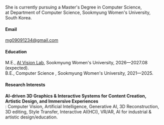 She is currently pursuing a Master's Degree in Computer Science, <br/>
at Department of Computer Science, Sookmyung Women's University, South Korea.

#### Email
mg09091234@gmail.com

#### Education
M.E.,  <a href="https://sites.google.com/sookmyung.ac.kr/aiv-lab-smwu" target="_blank">AI Vision Lab</a>, Sookmyung Women's University, 2026—2027.08 (expected).\
B.E., Computer Science , Sookmyung Women's University, 2021—2025.

#### Research Interests
<strong>AI-driven 3D Graphics & Interactive Systems for Content Creation, Artistic Design, and Immersive Experiences</strong> <br/>
: Computer Vision, Artificial Intelligence, Generative AI, 3D Reconstruction, 3D editing, Style Transfer, Interactive AI(HCI), VR/AR, AI for industrial & artistic design/education.